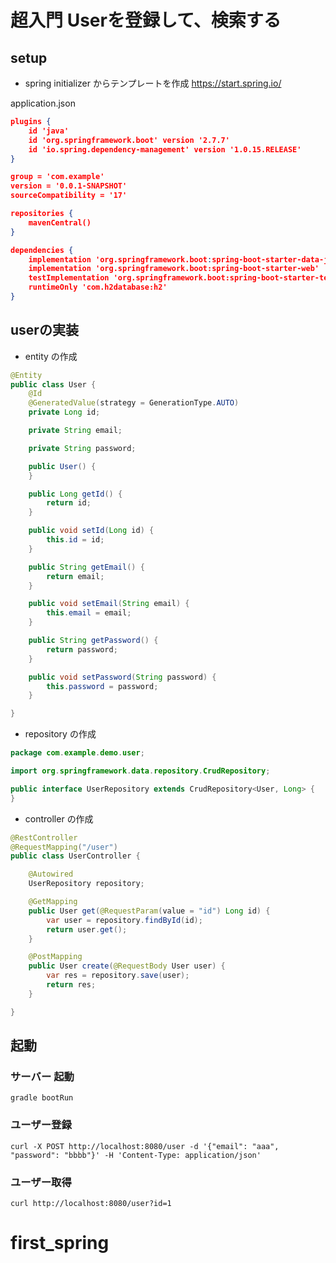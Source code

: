 # 超入門 Userを登録して、検索する

## setup

- spring initializer からテンプレートを作成
https://start.spring.io/


application.json
``` json
plugins {
	id 'java'
	id 'org.springframework.boot' version '2.7.7'
	id 'io.spring.dependency-management' version '1.0.15.RELEASE'
}

group = 'com.example'
version = '0.0.1-SNAPSHOT'
sourceCompatibility = '17'

repositories {
	mavenCentral()
}

dependencies {
	implementation 'org.springframework.boot:spring-boot-starter-data-jpa'
	implementation 'org.springframework.boot:spring-boot-starter-web'
	testImplementation 'org.springframework.boot:spring-boot-starter-test'
	runtimeOnly 'com.h2database:h2'
}
```

## userの実装

- entity の作成

```java 
@Entity
public class User {
    @Id
    @GeneratedValue(strategy = GenerationType.AUTO)
    private Long id;

    private String email;

    private String password;

    public User() {
    }

    public Long getId() {
        return id;
    }

    public void setId(Long id) {
        this.id = id;
    }

    public String getEmail() {
        return email;
    }

    public void setEmail(String email) {
        this.email = email;
    }

    public String getPassword() {
        return password;
    }

    public void setPassword(String password) {
        this.password = password;
    }

}
```

- repository の作成

```java
package com.example.demo.user;

import org.springframework.data.repository.CrudRepository;

public interface UserRepository extends CrudRepository<User, Long> {
}
```

- controller の作成

```java
@RestController
@RequestMapping("/user")
public class UserController {

    @Autowired
    UserRepository repository;

    @GetMapping
    public User get(@RequestParam(value = "id") Long id) {
        var user = repository.findById(id);
        return user.get();
    }

    @PostMapping
    public User create(@RequestBody User user) {
        var res = repository.save(user);
        return res;
    }

}
```

## 起動

### サーバー 起動

```console
gradle bootRun
```

### ユーザー登録

```console
curl -X POST http://localhost:8080/user -d '{"email": "aaa", "password": "bbbb"}' -H 'Content-Type: application/json'
```

### ユーザー取得

```console
curl http://localhost:8080/user?id=1
```
# first_spring
